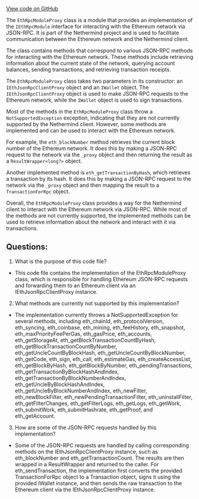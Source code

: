 [View code on GitHub](https://github.com/NethermindEth/nethermind/src/Nethermind/Nethermind.JsonRpc/Modules/Eth/EthRpcModuleProxy.cs)

The `EthRpcModuleProxy` class is a module that provides an implementation of the `IEthRpcModule` interface for interacting with the Ethereum network via JSON-RPC. It is part of the Nethermind project and is used to facilitate communication between the Ethereum network and the Nethermind client.

The class contains methods that correspond to various JSON-RPC methods for interacting with the Ethereum network. These methods include retrieving information about the current state of the network, querying account balances, sending transactions, and retrieving transaction receipts.

The `EthRpcModuleProxy` class takes two parameters in its constructor: an `IEthJsonRpcClientProxy` object and an `IWallet` object. The `IEthJsonRpcClientProxy` object is used to make JSON-RPC requests to the Ethereum network, while the `IWallet` object is used to sign transactions.

Most of the methods in the `EthRpcModuleProxy` class throw a `NotSupportedException` exception, indicating that they are not currently supported by the Nethermind client. However, some methods are implemented and can be used to interact with the Ethereum network.

For example, the `eth_blockNumber` method retrieves the current block number of the Ethereum network. It does this by making a JSON-RPC request to the network via the `_proxy` object and then returning the result as a `ResultWrapper<long?>` object.

Another implemented method is `eth_getTransactionByHash`, which retrieves a transaction by its hash. It does this by making a JSON-RPC request to the network via the `_proxy` object and then mapping the result to a `TransactionForRpc` object.

Overall, the `EthRpcModuleProxy` class provides a way for the Nethermind client to interact with the Ethereum network via JSON-RPC. While most of the methods are not currently supported, the implemented methods can be used to retrieve information about the network and interact with it via transactions.
## Questions: 
 1. What is the purpose of this code file?
- This code file contains the implementation of the EthRpcModuleProxy class, which is responsible for handling Ethereum JSON-RPC requests and forwarding them to an Ethereum client via an IEthJsonRpcClientProxy instance.

2. What methods are currently not supported by this implementation?
- The implementation currently throws a NotSupportedException for several methods, including eth_chainId, eth_protocolVersion, eth_syncing, eth_coinbase, eth_mining, eth_feeHistory, eth_snapshot, eth_maxPriorityFeePerGas, eth_gasPrice, eth_accounts, eth_getStorageAt, eth_getBlockTransactionCountByHash, eth_getBlockTransactionCountByNumber, eth_getUncleCountByBlockHash, eth_getUncleCountByBlockNumber, eth_getCode, eth_sign, eth_call, eth_estimateGas, eth_createAccessList, eth_getBlockByHash, eth_getBlockByNumber, eth_pendingTransactions, eth_getTransactionByBlockHashAndIndex, eth_getTransactionByBlockNumberAndIndex, eth_getUncleByBlockHashAndIndex, eth_getUncleByBlockNumberAndIndex, eth_newFilter, eth_newBlockFilter, eth_newPendingTransactionFilter, eth_uninstallFilter, eth_getFilterChanges, eth_getFilterLogs, eth_getLogs, eth_getWork, eth_submitWork, eth_submitHashrate, eth_getProof, and eth_getAccount.

3. How are some of the JSON-RPC requests handled by this implementation?
- Some of the JSON-RPC requests are handled by calling corresponding methods on the IEthJsonRpcClientProxy instance, such as eth_blockNumber and eth_getTransactionCount. The results are then wrapped in a ResultWrapper and returned to the caller. For eth_sendTransaction, the implementation first converts the provided TransactionForRpc object to a Transaction object, signs it using the provided IWallet instance, and then sends the raw transaction to the Ethereum client via the IEthJsonRpcClientProxy instance.